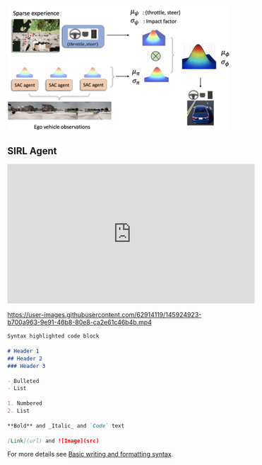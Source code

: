 ![image](/fig4.png)

## SIRL Agent


<p align="center">
<iframe width="560" height="315" src="https://www.youtube.com/embed/eDBZkuJtrNg" title="YouTube video player" frameborder="0" allow="accelerometer; autoplay; clipboard-write; encrypted-media; gyroscope; picture-in-picture" allowfullscreen></iframe>
</p>



https://user-images.githubusercontent.com/62914119/145924923-b700a963-9e91-46b8-80e8-ca2e61c46b4b.mp4



```markdown
Syntax highlighted code block

# Header 1
## Header 2
### Header 3

- Bulleted
- List

1. Numbered
2. List

**Bold** and _Italic_ and `Code` text

[Link](url) and ![Image](src)
```

For more details see [Basic writing and formatting syntax](https://docs.github.com/en/github/writing-on-github/getting-started-with-writing-and-formatting-on-github/basic-writing-and-formatting-syntax).


